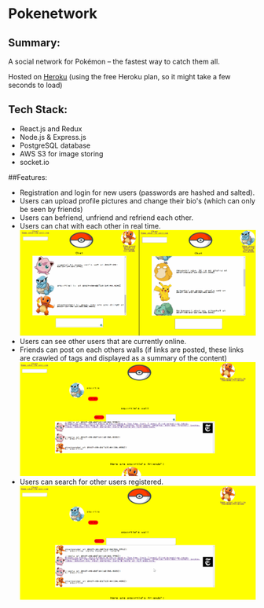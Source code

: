 # Pokenetwork

## Summary:
A social network for Pokémon – the fastest way to catch them all.

Hosted on [Heroku](https://pokenetwork.herokuapp.com/welcome#/) (using the free Heroku plan, so it might take a few seconds to load)


## Tech Stack:
* React.js and Redux
* Node.js & Express.js
* PostgreSQL database
* AWS S3 for image storing
* socket.io

##Features:
* Registration and login for new users (passwords are hashed and salted).
* Users can upload profile pictures and change their bio's (which can only be seen by friends)
* Users can befriend, unfriend and refriend each other.
* Users can chat with each other in real time.
![Pokenetwork Chat GIF](https://github.com/gselli12/social_network/blob/master/Images/gifChat.gif)
* Users can see other users that are currently online.
* Friends can post on each others walls (if links are posted, these links are crawled of tags and displayed as a summary of the content)
![Pokenetwork Wallpost GIF](https://github.com/gselli12/social_network/blob/master/Images/gifWallposts.gif)
* Users can search for other users registered.
![Pokenetwork User Search GIF](https://github.com/gselli12/social_network/blob/master/Images/gifSearch.gif)
